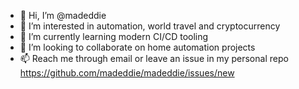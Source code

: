 - 👋 Hi, I’m @madeddie
- 👀 I’m interested in automation, world travel and cryptocurrency
- 🌱 I’m currently learning modern CI/CD tooling
- 💞️ I’m looking to collaborate on home automation projects
- 📫 Reach me through email or leave an issue in my personal repo https://github.com/madeddie/madeddie/issues/new

<!---
madeddie/madeddie is a ✨ special ✨ repository because its `README.md` (this file) appears on your GitHub profile.
You can click the Preview link to take a look at your changes.
--->
